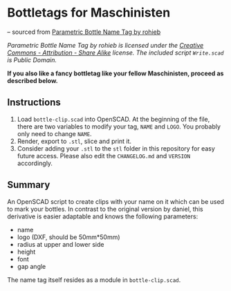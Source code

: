 # Bottletags for Maschinisten
– sourced from [Parametric Bottle Name Tag by rohieb][1]

*Parametric Bottle Name Tag by rohieb is licensed under the [Creative Commons - Attribution - Share Alike][2] license. The included script `Write.scad` is Public Domain.*

**If you also like a fancy bottletag like your fellow Maschinisten, proceed as described below.**

## Instructions
1. Load `bottle-clip.scad` into OpenSCAD. At the beginning of the file, there are two variables to modify your tag, `NAME` and `LOGO`. You probably only need to change `NAME`.
2. Render, export to `.stl`, slice and print it.
3. Consider adding your `.stl` to the `stl` folder in this repository for easy future access. Please also edit the `CHANGELOG.md` and `VERSION` accordingly.

## Summary
An OpenSCAD script to create clips with your name on it which can be used to mark your bottles. In contrast to the original version by daniel, this derivative is easier adaptable and knows the following parameters:   

- name
- logo (DXF, should be 50mm*50mm)
- radius at upper and lower side
- height
- font
- gap angle

The name tag itself resides as a module in `bottle-clip.scad`.

[1]: https://www.thingiverse.com/thing:38861
[2]: http://creativecommons.org/licenses/by-sa/3.0/
